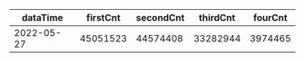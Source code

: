 |dataTime|firstCnt|secondCnt|thirdCnt|fourCnt|
|-|-|-|-|-|
|2022-05-27|45051523|44574408|33282944|3974465|